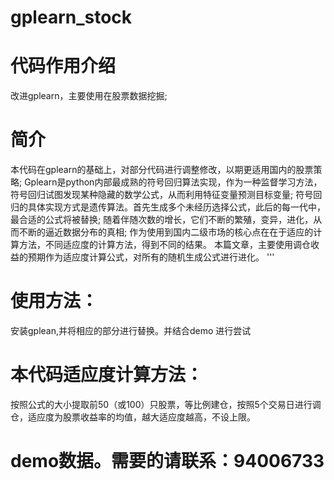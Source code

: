 # gplearn_stock
# 代码作用介绍 
 改进gplearn，主要使用在股票数据挖掘;
# 简介
 本代码在gplearn的基础上，对部分代码进行调整修改，以期更适用国内的股票策略;
 Gplearn是python内部最成熟的符号回归算法实现，作为一种监督学习方法，符号回归试图发现某种隐藏的数学公式，从而利用特征变量预测目标变量;
 符号回归的具体实现方式是遗传算法。首先生成多个未经历选择公式，此后的每一代中，最合适的公式将被替换;
 随着伴随次数的增长，它们不断的繁殖，变异，进化，从而不断的逼近数据分布的真相;
 作为使用到国内二级市场的核心点在在于适应的计算方法，不同适应度的计算方法，得到不同的结果。
 本篇文章，主要使用调仓收益的预期作为适应度计算公式，对所有的随机生成公式进行进化。
 '''
# 使用方法：
 安装gplean,并将相应的部分进行替换。并结合demo 进行尝试
# 本代码适应度计算方法：
 按照公式的大小提取前50（或100）只股票，等比例建仓，按照5个交易日进行调仓，适应度为股票收益率的均值，越大适应度越高，不设上限。
# demo数据。需要的请联系：94006733
